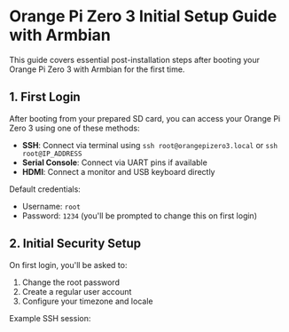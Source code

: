 # Orange Pi Zero 3 Initial Setup Guide with Armbian

This guide covers essential post-installation steps after booting your Orange Pi Zero 3 with Armbian for the first time.

## 1. First Login

After booting from your prepared SD card, you can access your Orange Pi Zero 3 using one of these methods:

- **SSH**: Connect via terminal using `ssh root@orangepizero3.local` or `ssh root@IP_ADDRESS`
- **Serial Console**: Connect via UART pins if available
- **HDMI**: Connect a monitor and USB keyboard directly

Default credentials:
- Username: `root`
- Password: `1234` (you'll be prompted to change this on first login)

## 2. Initial Security Setup

On first login, you'll be asked to:
1. Change the root password
2. Create a regular user account
3. Configure your timezone and locale

Example SSH session:
